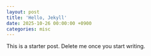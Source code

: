 ```yaml
---
layout: post
title: 'Hello, Jekyll'
date: 2025-10-26 00:00:00 +0900
categories: misc
---
```


This is a starter post. Delete me once you start writing.
